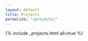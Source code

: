 ```yaml
---
layout: default
title: Projects
permalink: "/projects/"
---
```


{% include _projects.html all=true %}
